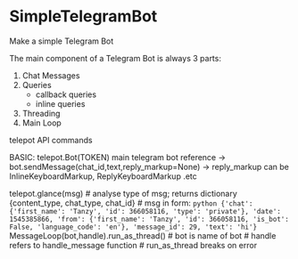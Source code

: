 # SimpleTelegramBot
Make a simple Telegram Bot

The main component of a Telegram Bot is always 3 parts:
1) Chat Messages
2) Queries
    - callback queries
    - inline queries
3) Threading
4) Main Loop

telepot API commands

BASIC:
  telepot.Bot(TOKEN)
    main telegram bot reference
        -> bot.sendMessage(chat_id,text,reply_markup=None)
        -> reply_markup can be InlineKeyboardMarkup, ReplyKeyboardMarkup .etc

  telepot.glance(msg)
    # analyse type of msg; returns dictionary {content_type, chat_type, chat_id}
    # msg in form:
      ```python
      {'chat': {'first_name': 'Tanzy', 'id': 366058116, 'type': 'private'},
 'date': 1545385866,
 'from': {'first_name': 'Tanzy',
          'id': 366058116,
          'is_bot': False,
          'language_code': 'en'},
 'message_id': 29,
 'text': 'hi'}
      ```
    MessageLoop(bot,handle).run_as_thread()
      # bot is name of bot
      # handle refers to handle_message function
      # run_as_thread breaks on error
